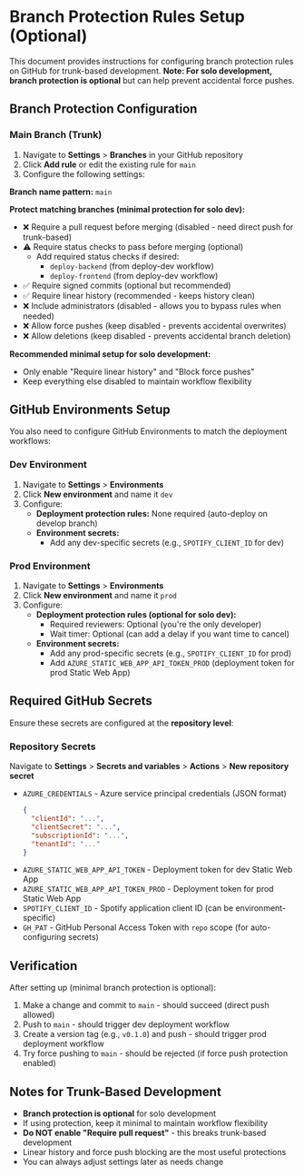 # Branch Protection Rules Setup (Optional)

This document provides instructions for configuring branch protection rules on GitHub for trunk-based development. **Note: For solo development, branch protection is optional** but can help prevent accidental force pushes.

## Branch Protection Configuration

### Main Branch (Trunk)

1. Navigate to **Settings** > **Branches** in your GitHub repository
2. Click **Add rule** or edit the existing rule for `main`
3. Configure the following settings:

**Branch name pattern:** `main`

**Protect matching branches (minimal protection for solo dev):**
- ❌ Require a pull request before merging (disabled - need direct push for trunk-based)
- ⚠️ Require status checks to pass before merging (optional)
  - Add required status checks if desired:
    - `deploy-backend` (from deploy-dev workflow)
    - `deploy-frontend` (from deploy-dev workflow)
- ✅ Require signed commits (optional but recommended)
- ✅ Require linear history (recommended - keeps history clean)
- ❌ Include administrators (disabled - allows you to bypass rules when needed)
- ❌ Allow force pushes (keep disabled - prevents accidental overwrites)
- ❌ Allow deletions (keep disabled - prevents accidental branch deletion)

**Recommended minimal setup for solo development:**
- Only enable "Require linear history" and "Block force pushes"
- Keep everything else disabled to maintain workflow flexibility

## GitHub Environments Setup

You also need to configure GitHub Environments to match the deployment workflows:

### Dev Environment

1. Navigate to **Settings** > **Environments**
2. Click **New environment** and name it `dev`
3. Configure:
   - **Deployment protection rules:** None required (auto-deploy on develop branch)
   - **Environment secrets:**
     - Add any dev-specific secrets (e.g., `SPOTIFY_CLIENT_ID` for dev)

### Prod Environment

1. Navigate to **Settings** > **Environments**
2. Click **New environment** and name it `prod`
3. Configure:
   - **Deployment protection rules (optional for solo dev):**
     - Required reviewers: Optional (you're the only developer)
     - Wait timer: Optional (can add a delay if you want time to cancel)
   - **Environment secrets:**
     - Add any prod-specific secrets (e.g., `SPOTIFY_CLIENT_ID` for prod)
     - Add `AZURE_STATIC_WEB_APP_API_TOKEN_PROD` (deployment token for prod Static Web App)

## Required GitHub Secrets

Ensure these secrets are configured at the **repository level**:

### Repository Secrets

Navigate to **Settings** > **Secrets and variables** > **Actions** > **New repository secret**

- `AZURE_CREDENTIALS` - Azure service principal credentials (JSON format)
  ```json
  {
    "clientId": "...",
    "clientSecret": "...",
    "subscriptionId": "...",
    "tenantId": "..."
  }
  ```
- `AZURE_STATIC_WEB_APP_API_TOKEN` - Deployment token for dev Static Web App
- `AZURE_STATIC_WEB_APP_API_TOKEN_PROD` - Deployment token for prod Static Web App
- `SPOTIFY_CLIENT_ID` - Spotify application client ID (can be environment-specific)
- `GH_PAT` - GitHub Personal Access Token with `repo` scope (for auto-configuring secrets)

## Verification

After setting up (minimal branch protection is optional):

1. Make a change and commit to `main` - should succeed (direct push allowed)
2. Push to `main` - should trigger dev deployment workflow
3. Create a version tag (e.g., `v0.1.0`) and push - should trigger prod deployment workflow
4. Try force pushing to `main` - should be rejected (if force push protection enabled)

## Notes for Trunk-Based Development

- **Branch protection is optional** for solo development
- If using protection, keep it minimal to maintain workflow flexibility
- **Do NOT enable "Require pull request"** - this breaks trunk-based development
- Linear history and force push blocking are the most useful protections
- You can always adjust settings later as needs change
